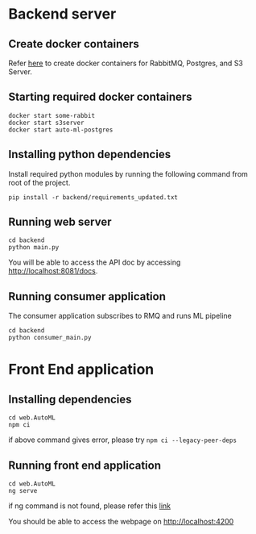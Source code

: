 # Backend server

## Create docker containers
Refer [here](https://github.com/sej2020/Machine-Learning-Project/wiki/Web-Service) to create docker containers for RabbitMQ, Postgres, and S3 Server.

## Starting required docker containers
```commandline
docker start some-rabbit
docker start s3server
docker start auto-ml-postgres
```

## Installing python dependencies

Install required python modules by running the following command from root of the project.
```commandline
pip install -r backend/requirements_updated.txt
```

## Running web server

```commandline
cd backend
python main.py
```

You will be able to access the API doc by accessing [http://localhost:8081/docs](http://localhost:8081/docs).

## Running consumer application

The consumer application subscribes to RMQ and runs ML pipeline

```commandline
cd backend
python consumer_main.py
```

# Front End application

## Installing dependencies

```commandline
cd web.AutoML
npm ci
```

if above command gives error, please try ```npm ci --legacy-peer-deps```

## Running front end application

```commandline
cd web.AutoML
ng serve
```

if ng command is not found, please refer this [link](https://medium.com/@angela.amarapala/ways-to-fix-bash-ng-command-not-found-7f329745795)

You should be able to access the webpage on [http://localhost:4200](http://localhost:4200)